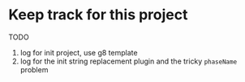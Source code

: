 # Keep track for this project

TODO

1. log for init project, use g8 template
2. log for the init string replacement plugin and the tricky `phaseName` problem